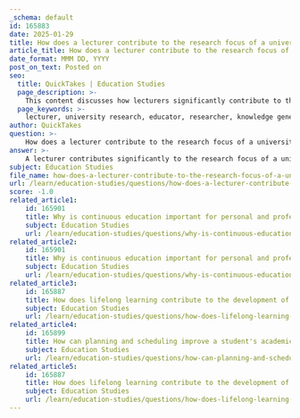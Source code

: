 ```yaml
---
_schema: default
id: 165883
date: 2025-01-29
title: How does a lecturer contribute to the research focus of a university?
article_title: How does a lecturer contribute to the research focus of a university?
date_format: MMM DD, YYYY
post_on_text: Posted on
seo:
  title: QuickTakes | Education Studies
  page_description: >-
    This content discusses how lecturers significantly contribute to the research focus of universities through their roles as both educators and researchers, their involvement in research communities, and their impact on training future scholars.
  page_keywords: >-
    lecturer, university research, educator, researcher, knowledge generation, training researchers, academic community, lifelong learning, transferable skills, mentorship
author: QuickTakes
question: >-
    How does a lecturer contribute to the research focus of a university?
answer: >-
    A lecturer contributes significantly to the research focus of a university in several key ways:\n\n1. **Dual Role as Educator and Researcher**: University lecturers are primarily researchers who also teach. This dual role allows them to integrate their research findings into their teaching, providing students with up-to-date knowledge and insights from the forefront of their fields. This not only enriches the learning experience but also encourages students to engage with current research topics.\n\n2. **Training Future Researchers**: Lecturers focus on training future researchers rather than merely delivering information for specific professions. They guide students through the research process, helping them develop critical thinking and independent research skills. This mentorship is crucial for fostering a new generation of scholars who can contribute to the academic community.\n\n3. **Participation in Research Communities**: By being part of a university, lecturers and students join a research community. This environment promotes collaboration and academic discourse, allowing for the exchange of ideas and methodologies. Lecturers often involve students in their research projects, providing hands-on experience and encouraging them to contribute to ongoing scholarly work.\n\n4. **Contribution to Knowledge Generation**: Lecturers engage in original research that contributes to the advancement of knowledge in their respective fields. Their research outputs, such as publications and conference presentations, enhance the university's reputation as a research institution and attract funding and partnerships.\n\n5. **Encouraging Lifelong Learning**: Through their research activities, lecturers model the importance of lifelong learning and intellectual curiosity. They instill in students the value of continuous inquiry and the pursuit of knowledge, which is essential for personal and professional development.\n\n6. **Development of Transferable Skills**: As students progress through their studies, they acquire transferable skills such as critical thinking, communication, and time management. These skills are cultivated through research activities and are essential for success in various career paths, not just academia.\n\nIn summary, lecturers play a vital role in shaping the research focus of a university by combining their responsibilities as educators and researchers, fostering a collaborative research environment, and preparing students for future academic and professional endeavors.
subject: Education Studies
file_name: how-does-a-lecturer-contribute-to-the-research-focus-of-a-university.md
url: /learn/education-studies/questions/how-does-a-lecturer-contribute-to-the-research-focus-of-a-university
score: -1.0
related_article1:
    id: 165901
    title: Why is continuous education important for personal and professional development?
    subject: Education Studies
    url: /learn/education-studies/questions/why-is-continuous-education-important-for-personal-and-professional-development
related_article2:
    id: 165901
    title: Why is continuous education important for personal and professional development?
    subject: Education Studies
    url: /learn/education-studies/questions/why-is-continuous-education-important-for-personal-and-professional-development
related_article3:
    id: 165887
    title: How does lifelong learning contribute to the development of a research community?
    subject: Education Studies
    url: /learn/education-studies/questions/how-does-lifelong-learning-contribute-to-the-development-of-a-research-community
related_article4:
    id: 165899
    title: How can planning and scheduling improve a student's academic performance?
    subject: Education Studies
    url: /learn/education-studies/questions/how-can-planning-and-scheduling-improve-a-students-academic-performance
related_article5:
    id: 165887
    title: How does lifelong learning contribute to the development of a research community?
    subject: Education Studies
    url: /learn/education-studies/questions/how-does-lifelong-learning-contribute-to-the-development-of-a-research-community
---
```


&nbsp;